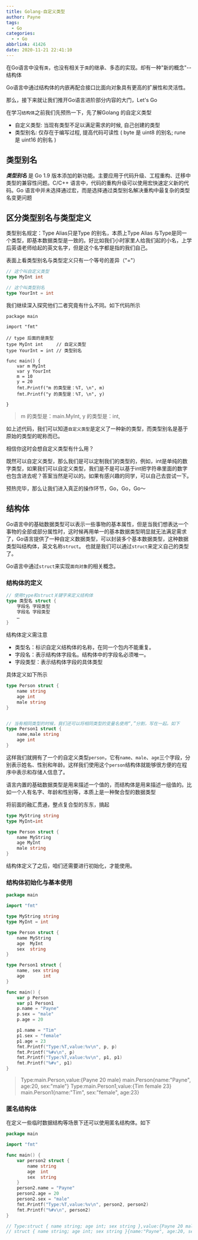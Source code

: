 ```yaml
---
title: Golang-自定义类型
author: Payne
tags:
  - Go
categories:
  - - Go
abbrlink: 41426
date: 2020-11-21 22:41:10
---
```


在Go语言中没有`类`，也没有相关于`类`的继承、多态的实现。却有一种"新的概念"--结构体

Go语言中通过结构体的内嵌再配合接口比面向对象具有更高的扩展性和灵活性。

那么，接下来就让我们推开Go语言进阶部分内容的大门，Let's Go

在学习`结构体`之前我们先预热一下，先了解Golang 的自定义类型
<!--more-->
- 自定义类型: 当现有类型不足以满足需求的时候, 自己创建的类型
- 类型别名: 仅存在于编写过程, 提高代码可读性 ( byte 是 uint8 的别名; rune 是 uint16 的别名 )

## 类型别名

***类型别名*** 是 Go 1.9 版本添加的新功能。主要应用于代码升级、工程重构、迁移中类型的兼容性问题。C/C++ 语言中，代码的重构升级可以使用宏快速定义新的代码。Go 语言中并未选择通过宏，而是选择通过类型别名解决重构中最复杂的类型名变更问题

## 区分类型别名与类型定义

类型别名规定：Type Alias只是Type 的别名，本质上Type Alias 与Type是同一个类型，即基本数据类型是一致的。好比如我们小时家里人给我们起的小名，上学后英语老师给起的英文名字，但是这个名字都是指的我们自己。

表面上看类型别名与类型定义只有一个等号的差异（"="）

```go
// 这个叫自定义类型
type MyInt int

// 这个叫类型别名
type YourInt = int
```

我们继续深入探究他们二者究竟有什么不同。如下代码所示

```
package main

import "fmt"

// type 后面的是类型
type MyInt int     // 自定义类型
type YourInt = int // 类型别名

func main() {
	var m MyInt
	var y YourInt
	m = 10
	y = 20
	fmt.Printf("m 的类型是：%T, \n", m)
	fmt.Printf("y 的类型是：%T, \n", y)

}
```

> m 的类型是：main.MyInt, 
> y 的类型是：int, 

如上述代码，我们可以知道`自定义类型`是定义了一种新的类型，而类型别名是基于原始的类型的昵称而已。

相信你这时会想自定义类型有什么用？

既然可以自定义类型，那么我们是可以定制我们的类型的，例如，int是单纯的数字类型，如果我们可以自定义类型，我们是不是可以基于int把字符串里面的数字也包含进去呢？答案当然是可以的。如果有感兴趣的同学，可以自己去尝试一下。

预热完毕，那么让我们进入真正的操作环节，Go，Go，Go～

## 结构体

Go语言中的基础数据类型可以表示一些事物的基本属性，但是当我们想表达一个事物的全部或部分属性时，这时候再用单一的基本数据类型明显就无法满足需求了，Go语言提供了一种自定义数据类型，可以封装多个基本数据类型，这种数据类型叫结构体，英文名称`struct`。 也就是我们可以通过`struct`来定义自己的类型了。

Go语言中通过`struct`来实现`面向对象`的相关概念。

### 结构体的定义

```go
// 使用type和struct关键字来定义结构体
type 类型名 struct {
    字段名 字段类型
    字段名 字段类型
    …
}
```

结构体定义需注意

- 类型名：标识自定义结构体的名称，在同一个包内不能重复。
- 字段名：表示结构体字段名。结构体中的字段名必须唯一。
- 字段类型：表示结构体字段的具体类型

具体定义如下所示

```go
type Person struct {
	name string
	age int
	male string
}


// 当有相同类型的时候，我们还可以将相同类型的变量名使用“,”分割，写在一起。如下
type Person1 struct {
	name,male string
	age int
}
```

这样我们就拥有了一个的自定义类型`person`，它有`name`、`male`、`age`三个字段，分别表示姓名、性别和年龄。这样我们使用这个`person`结构体就能够很方便的在程序中表示和存储人信息了。

语言内置的基础数据类型是用来描述一个值的，而结构体是用来描述一组值的。比如一个人有名字、年龄和性别等，本质上是一种聚合型的数据类型

将前面的融汇贯通，整点复合型的东东，搞起

```go
type MyString string
type MyInt=int

type Person struct {
	name MyString
	age MyInt
	male string
}
```

结构体定义了之后，咱们还需要进行初始化，才能使用。

### 结构体初始化与基本使用

```go
package main

import "fmt"

type MyString string
type MyInt = int

type Person struct {
	name MyString
	age  MyInt
	sex  string
}

type Person1 struct {
	name, sex string
	age       int
}

func main() {
	var p Person
	var p1 Person1
	p.name = "Payne"
	p.sex = "male"
	p.age = 20

	p1.name = "Tim"
	p1.sex = "female"
	p1.age = 23
	fmt.Printf("Type:%T,value:%v\n", p, p)
	fmt.Printf("%#v\n", p)
	fmt.Printf("Type:%T,value:%v\n", p1, p1)
	fmt.Printf("%#v", p1)
}

```

> Type:main.Person,value:{Payne 20 male}
> main.Person{name:"Payne", age:20, sex:"male"}
> Type:main.Person1,value:{Tim female 23}
> main.Person1{name:"Tim", sex:"female", age:23}

### 匿名结构体

在定义一些临时数据结构等场景下还可以使用匿名结构体。如下

```go
package main

import "fmt"

func main() {
	var person2 struct {
		name string
		age  int
		sex  string
	}
	person2.name = "Payne"
	person2.age = 20
	person2.sex = "male"
	fmt.Printf("Type:%T,value:%v\n", person2, person2)
	fmt.Printf("%#v\n", person2)
}

// Type:struct { name string; age int; sex string },value:{Payne 20 male}
// struct { name string; age int; sex string }{name:"Payne", age:20, sex:"male"}

```
